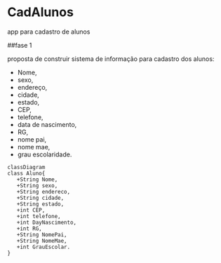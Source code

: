 # CadAlunos
app para cadastro de alunos

##fase 1

proposta de construir sistema de informação para cadastro dos alunos: 

- Nome,  
- sexo,  
- endereço,  
- cidade, 
- estado, 
- CEP,  
- telefone,  
- data de nascimento,  
- RG,  
- nome pai,  
- nome mae,  
- grau escolaridade. 

 ``` 
classDiagram
 class Aluno{
    +String Nome,  
    +String sexo,  
    +String endereco,  
    +String cidade, 
    +String estado, 
    +int CEP,  
    +int telefone,  
    +int DayNascimento,  
    +int RG,  
    +String NomePai,  
    +String NomeMae,  
    +int GrauEscolar.
 }
